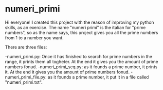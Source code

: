 # numeri_primi

Hi everyone!
I created this project with the reason of improving my python skills, as an exercise.
The name "numeri primi" is the italian for "prime numbers", so as the name says,
this project gives you all the prime numbers from 1 to a number you want.

There are three files:

-numeri_primi.py: Once it has finished to search for prime numbers in the range, it prints them all togheter. At the end it gives you the amount of prime numbers fonud.
-numeri_primi_seq.py: as it founds a prime number, it prints it. At the end it gives you the amount of prime numbers fonud.
-numeri_primi_file.py: as it founds a prime number, it put it in a file called "numeri_primi.txt".
